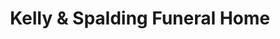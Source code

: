 ---
title: "Kelly & Spalding Funeral Home"
url: /highland-park/kelly-und-spalding-funeral-home/
shop: Bestattungen
---